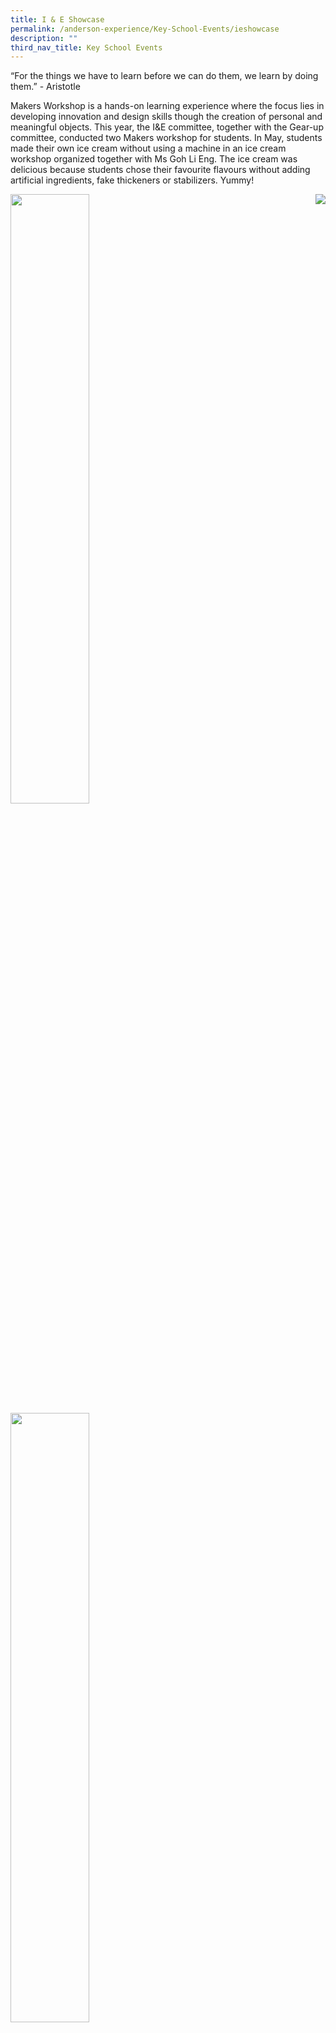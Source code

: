 ```yaml
---
title: I & E Showcase
permalink: /anderson-experience/Key-School-Events/ieshowcase
description: ""
third_nav_title: Key School Events
---
```

“For the things we have to learn before we can do them, we learn by doing them.” - Aristotle

Makers Workshop is a hands-on learning experience where the focus lies in developing innovation and design skills though the creation of personal and meaningful objects. This year, the I&E committee, together with the Gear-up committee, conducted two Makers workshop for students. In May, students made their own ice cream without using a machine in an ice cream workshop organized together with Ms Goh Li Eng. The ice cream was delicious because students chose their favourite flavours without adding artificial ingredients, fake thickeners or stabilizers. Yummy!

<img src="/images/I_E_pic1.png" 
     style="width:50%">
<img style="float:right;" src="/images/I_E_pic2.png" 
     style="width:50%">
<img src="/images/I_E_pic3.png" 
     style="width:50%">
<img src="/images/I_E_pic4.png" 
     style="width:50%">

In September, students designed and assembled solar-powered Lego car in this Makers Workshop. They competed among groups to see whose car was the fastest.

<img src="/images/I_E_pic5.png" 
     style="width:50%"><img src="/images/I_E_pic6.png" 
     style="width:50%"><img src="/images/I_E_pic7.png" 
     style="width:50%"><img src="/images/I_E_pic8.png" 
     style="width:50%"><img src="/images/I_E_pic9.png" 
     style="width:50%">
		 
**Secondary 1 - IPW Projects**

Secondary 1 students presenting their IPW projects online via Zoom 

![](/images/Sec1_IPW_zoom1.jpeg)
![](/images/Sec1_IPW_zoom2.jpeg)
![](/images/Sec1_IPW_zoom3%20(1).jpeg)
![](/images/Sec1_IPW_zoom4.jpeg)

Secondary 1 students IPW slides:

[IPW 1](https://andersonsec.moe.edu.sg/qql/slot/u202/The%20Anderson%20Experience/I%20&%20E%20Showcase/IPW%201.pdf)

[IPW 2](https://andersonsec.moe.edu.sg/qql/slot/u202/The%20Anderson%20Experience/I%20&%20E%20Showcase/IPW%202.pdf)

[IPW 3](https://andersonsec.moe.edu.sg/qql/slot/u202/The%20Anderson%20Experience/I%20&%20E%20Showcase/IPW%203.pdf)

[IPW 4](https://andersonsec.moe.edu.sg/qql/slot/u202/The%20Anderson%20Experience/I%20&%20E%20Showcase/IPW%204.pdf)

[IPW 5](https://andersonsec.moe.edu.sg/qql/slot/u202/The%20Anderson%20Experience/I%20&%20E%20Showcase/IPW%205.pdf)

[IPW 6](https://andersonsec.moe.edu.sg/qql/slot/u202/The%20Anderson%20Experience/I%20&%20E%20Showcase/IPW%206.pdf)

[IPW 7](https://andersonsec.moe.edu.sg/qql/slot/u202/The%20Anderson%20Experience/I%20&%20E%20Showcase/IPW%207.pdf)

Maker's Workshop (July 2020)


Students created their personal coffee cup using the coiling method in this pottery workshop organized by Mr Hairol, Gear-Up programme and I&E committee

![](/images/Maker_W3.jpeg)
![](/images/Maker_W2.jpeg)
![](/images/Maker_W1.jpeg)
![](/images/Maker_W4.jpeg)

**Innovator's Project 2020**

[Adjustable Walkers - Xin Jie and Le Qi](https://andersonsec.moe.edu.sg/qql/slot/u202/The%20Anderson%20Experience/I%20&%20E%20Showcase/Adjustable%20Walkers_xin%20jie%20and%20le%20qi-2-2.pdf)

[Heat and Ultrasoni-sensing Wristband - Melissa and Ruo Yun ](https://andersonsec.moe.edu.sg/qql/slot/u202/The%20Anderson%20Experience/I%20&%20E%20Showcase/Heat%20and%20Ultrasoni-sensing%20Wristband_Marissa%20&%20RuoYun.pdf)

[Improved Walking Stick - Jerica and Cherry ](https://andersonsec.moe.edu.sg/qql/slot/u202/The%20Anderson%20Experience/I%20&%20E%20Showcase/Improved%20Walking%20Stick_Jerica%20and%20Cherry-2-2.pdf)

[Material Layering of Car Prog - Jayden and Sida](https://andersonsec.moe.edu.sg/qql/slot/u202/The%20Anderson%20Experience/I%20&%20E%20Showcase/Material%20Layering%20of%20Car-Prog-Jayden-and-Sida-2_1.pdf)

[Navigation Robot - Brandon and Kuan Ee](https://andersonsec.moe.edu.sg/qql/slot/u202/The%20Anderson%20Experience/I%20&%20E%20Showcase/Navigation%20Robot%20-%20Brandon%20&%20Kuan%20Ee.pdf)

[Smart Watch - Seah Jin Juan and Chye Pin Ke](https://andersonsec.moe.edu.sg/qql/slot/u202/The%20Anderson%20Experience/I%20&%20E%20Showcase/Smart%20Watch%20-%20Seah%20Jin%20Juan%20and%20Chye%20Pin%20Ke.pdf)
